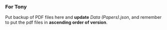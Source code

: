 ### For Tony
Put backup of PDF files here and **update** _Data (Papers).json_, and remember to put the pdf files in **ascending order of version**.
